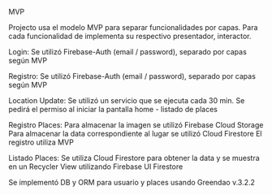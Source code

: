 MVP 

Projecto usa el modelo MVP para separar funcionalidades por capas. 
Para cada funcionalidad de implementa su respectivo presentador, interactor. 

Login: 
Se utilizó Firebase-Auth (email / password), separado por capas según MVP

Registro: 
Se utilizó Firebase-Auth (email / password), separado por capas según MVP

Location Update:
Se utilizó un servicio que se ejecuta cada 30 min. 
Se pedirá el permiso al iniciar la pantalla home - listado de places 

Registro Places: 
Para almacenar la imagen se utilizó Firebase Cloud Storage
Para almacenar la data correspondiente al lugar se utilizó Cloud Firestore
El registro utiliza MVP

Listado Places:
Se utiliza Cloud Firestore para obtener la data y se muestra en un Recycler View utilizando Firebase UI Firestore

Se implementó DB y ORM para usuario y places usando Greendao v.3.2.2

